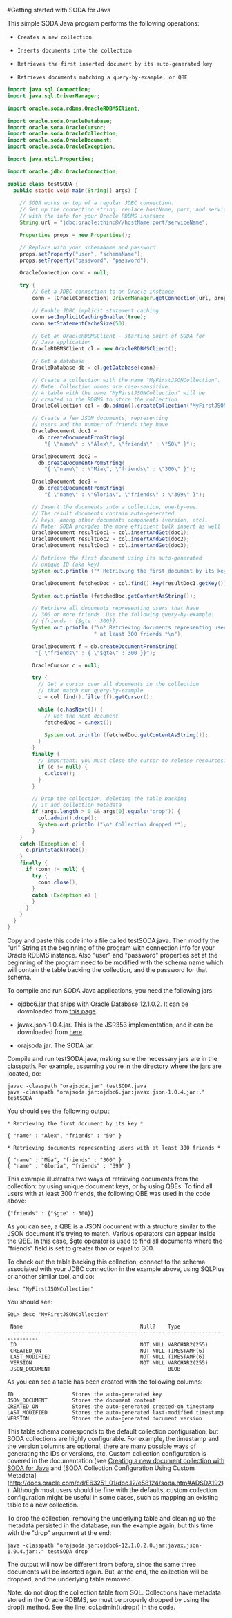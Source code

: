 #Getting started with SODA for Java

This simple SODA Java program performs the following operations:

*     Creates a new collection
*     Inserts documents into the collection
*     Retrieves the first inserted document by its auto-generated key
*     Retrieves documents matching a query-by-example, or QBE

```java
import java.sql.Connection;
import java.sql.DriverManager;

import oracle.soda.rdbms.OracleRDBMSClient;

import oracle.soda.OracleDatabase;
import oracle.soda.OracleCursor;
import oracle.soda.OracleCollection;
import oracle.soda.OracleDocument;
import oracle.soda.OracleException;

import java.util.Properties;

import oracle.jdbc.OracleConnection;

public class testSODA {
  public static void main(String[] args) {
   
    // SODA works on top of a regular JDBC connection.
    // Set up the connection string: replace hostName, port, and serviceName
    // with the info for your Oracle RDBMS instance
    String url = "jdbc:oracle:thin:@//hostName:port/serviceName";

    Properties props = new Properties();

    // Replace with your schemaName and password
    props.setProperty("user", "schemaName");
    props.setProperty("password", "password");

    OracleConnection conn = null;

    try {
        // Get a JDBC connection to an Oracle instance
        conn = (OracleConnection) DriverManager.getConnection(url, props);

        // Enable JDBC implicit statement caching
        conn.setImplicitCachingEnabled(true);
        conn.setStatementCacheSize(50);

        // Get an OracleRDBMSClient - starting point of SODA for 
        // Java application
        OracleRDBMSClient cl = new OracleRDBMSClient();

        // Get a database
        OracleDatabase db = cl.getDatabase(conn);

        // Create a collection with the name "MyFirstJSONCollection".
        // Note: Collection names are case-sensitive.
        // A table with the name "MyFirstJSONCollection" will be
        // created in the RDBMS to store the collection
        OracleCollection col = db.admin().createCollection("MyFirstJSONCollection");

        // Create a few JSON documents, representing
        // users and the number of friends they have
        OracleDocument doc1 =
          db.createDocumentFromString(
            "{ \"name\" : \"Alex\", \"friends\" : \"50\" }");

        OracleDocument doc2 =
          db.createDocumentFromString(
            "{ \"name\" : \"Mia\", \"friends\" : \"300\" }");

        OracleDocument doc3 =
          db.createDocumentFromString(
            "{ \"name\" : \"Gloria\", \"friends\" : \"399\" }");

        // Insert the documents into a collection, one-by-one.
        // The result documents contain auto-generated 
        // keys, among other documents components (version, etc).
        // Note: SODA provides the more efficient bulk insert as well
        OracleDocument resultDoc1 = col.insertAndGet(doc1);
        OracleDocument resultDoc2 = col.insertAndGet(doc2);
        OracleDocument resultDoc3 = col.insertAndGet(doc3);

        // Retrieve the first document using its auto-generated
        // unique ID (aka key)
        System.out.println ("* Retrieving the first document by its key *\n");

        OracleDocument fetchedDoc = col.find().key(resultDoc1.getKey()).getOne();

        System.out.println (fetchedDoc.getContentAsString());

        // Retrieve all documents representing users that have
        // 300 or more friends. Use the following query-by-example:
        // {friends : {$gte : 300}}.
        System.out.println ("\n* Retrieving documents representing users with" +
                            " at least 300 friends *\n");

        OracleDocument f = db.createDocumentFromString(
         "{ \"friends\" : { \"$gte\" : 300 }}");

        OracleCursor c = null;

        try {
          // Get a cursor over all documents in the collection
          // that match our query-by-example
          c = col.find().filter(f).getCursor();

          while (c.hasNext()) {
            // Get the next document
            fetchedDoc = c.next();

            System.out.println (fetchedDoc.getContentAsString());
          }
        }
        finally {
          // Important: you must close the cursor to release resources!
          if (c != null) {
            c.close();
          }
        }

        // Drop the collection, deleting the table backing
        // it and collection metadata
        if (args.length > 0 && args[0].equals("drop")) {
          col.admin().drop();
          System.out.println ("\n* Collection dropped *");
        }
    }
    catch (Exception e) {
      e.printStackTrace();
    }
    finally {
      if (conn != null) {
        try {
          conn.close();
        }
        catch (Exception e) {
        }
      }
    }
  }
}
```

Copy and paste this code into a file called testSODA.java. Then modify the "url" String at the beginning of the program with connection info for your Oracle RDBMS instance. Also "user" and "password" properties set at the beginning of the program need to be modified with the schema name which will contain the table backing the collection, and the password for that schema.

To compile and run SODA Java applications, you need the following jars:

*    ojdbc6.jar that ships with Oracle Database 12.1.0.2. It can be downloaded from [this page](http://www.oracle.com/technetwork/database/features/jdbc/default-2280470.html).

*    javax.json-1.0.4.jar. This is the JSR353 implementation, and it can be downloaded from [here](http://search.maven.org/remotecontent?filepath=org/glassfish/javax.json/1.0.4/javax.json-1.0.4.jar).

*    orajsoda.jar. The SODA jar.

Compile and run testSODA.java, making sure the necessary jars are in the classpath. For example, assuming you're in the directory where the jars are located, do:

    javac -classpath "orajsoda.jar" testSODA.java
    java -classpath "orajsoda.jar:ojdbc6.jar:javax.json-1.0.4.jar:." testSODA

You should see the following output:

    * Retrieving the first document by its key *

    { "name" : "Alex", "friends" : "50" }

    * Retrieving documents representing users with at least 300 friends *

    { "name" : "Mia", "friends" : "300" }
    { "name" : "Gloria", "friends" : "399" }

This example illustrates two ways of retrieving documents from the collection: by using unique document keys, or by using QBEs. To find all users with at least 300 friends, the following QBE was used in the code above:

    {"friends" : {"$gte" : 300}}

As you can see, a QBE is a JSON document with a structure similar to the JSON document it's trying to match. Various operators can appear inside the QBE. In this case, $gte operator is used to find all documents where the "friends" field is set to greater than or equal to 300.

To check out the table backing this collection, connect to the schema associated with your JDBC connection in the example above, using SQLPlus or another similar tool, and do:

    desc "MyFirstJSONCollection"

You should see:

    SQL> desc "MyFirstJSONCollection"

     Name                                      Null?    Type
     ----------------------------------------- -------- ----------------------------
     ID                                        NOT NULL VARCHAR2(255)
     CREATED_ON                                NOT NULL TIMESTAMP(6)
     LAST_MODIFIED                             NOT NULL TIMESTAMP(6)
     VERSION                                   NOT NULL VARCHAR2(255)
     JSON_DOCUMENT                                      BLOB

As you can see a table has been created with the following columns:

    ID                   Stores the auto-generated key
    JSON_DOCUMENT        Stores the document content
    CREATED_ON           Stores the auto-generated created-on timestamp
    LAST_MODIFIED        Stores the auto-generated last-modified timestamp
    VERSION              Stores the auto-generated document version

This table schema corresponds to the default collection configuration, but SODA collections are highly configurable. For example, the timestamp and the version columns are optional, there are many possible ways of generating the IDs or versions, etc. Custom collection configuration is covered in the documentation (see  [Creating a new document collection with SODA for Java](http://docs.oracle.com/cd/E63251_01/doc.12/e58124/soda.htm#ADSDA115) and [SODA Collection Configuration Using Custom Metadata] (http://docs.oracle.com/cd/E63251_01/doc.12/e58124/soda.htm#ADSDA192)). Although most users should be fine with the defaults, custom collection configuration might be useful in some cases, such as mapping an existing table to a new collection.

To drop the collection, removing the underlying table and cleaning up the metadata persisted in the database, run the example again, but this time with the "drop" argument at the end:

    java -classpath "orajsoda.jar:ojdbc6-12.1.0.2.0.jar:javax.json-1.0.4.jar:." testSODA drop

The output will now be different from before, since the same three documents will be inserted again. But, at the end, the collection will be dropped, and the underlying table removed.

Note: do not drop the collection table from SQL.  Collections have metadata stored in the Oracle RDBMS, so must be properly dropped by using the drop() method. See the line: col.admin().drop() in the code.

